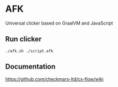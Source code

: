 # AFK

Universal clicker based on GraalVM and JavaScript

## Run clicker
    ./afk.sh ./script.afk

## Documentation

https://github.com/checkmarx-ltd/cx-flow/wiki